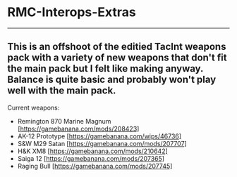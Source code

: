 # RMC-Interops-Extras
----------------------------------
This is an offshoot of the editied TacInt weapons pack with a variety of new weapons that don't fit the main pack but I felt like making anyway.  Balance is quite basic and probably won't play well with the main pack.
-----------------------------------

Current weapons:

- Remington 870 Marine Magnum [https://gamebanana.com/mods/208423]
- AK-12 Prototype [https://gamebanana.com/wips/46736]
- S&W M29 Satan [https://gamebanana.com/mods/207707]
- H&K XM8 [https://gamebanana.com/mods/210642]
- Saiga 12 [https://gamebanana.com/mods/207365]
- Raging Bull [https://gamebanana.com/mods/207745]
